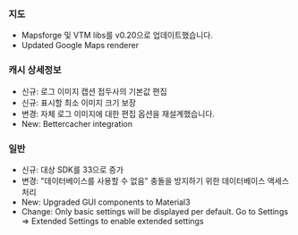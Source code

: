 ### 지도
- Mapsforge 및 VTM libs를 v0.20으로 업데이트했습니다.
- Updated Google Maps renderer

### 캐시 상세정보
- 신규: 로그 이미지 캡션 접두사의 기본값 편집
- 신규: 표시할 최소 이미지 크기 보장
- 변경: 자체 로그 이미지에 대한 편집 옵션을 재설계했습니다.
- New: Bettercacher integration

### 일반
- 신규: 대상 SDK를 33으로 증가
- 변경: "데이터베이스를 사용할 수 없음" 충돌을 방지하기 위한 데이터베이스 액세스 처리
- New: Upgraded GUI components to Material3
- Change: Only basic settings will be displayed per default. Go to Settings => Extended Settings to enable extended settings
